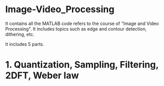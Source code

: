 # Image-Video_Processing
It contains all the MATLAB code refers to the course of "Image and Video Processing". It includes topics such as edge and contour detection, dithering, etc.

It includes 5 parts.

# 1. Quantization, Sampling, Filtering, 2DFT, Weber law
